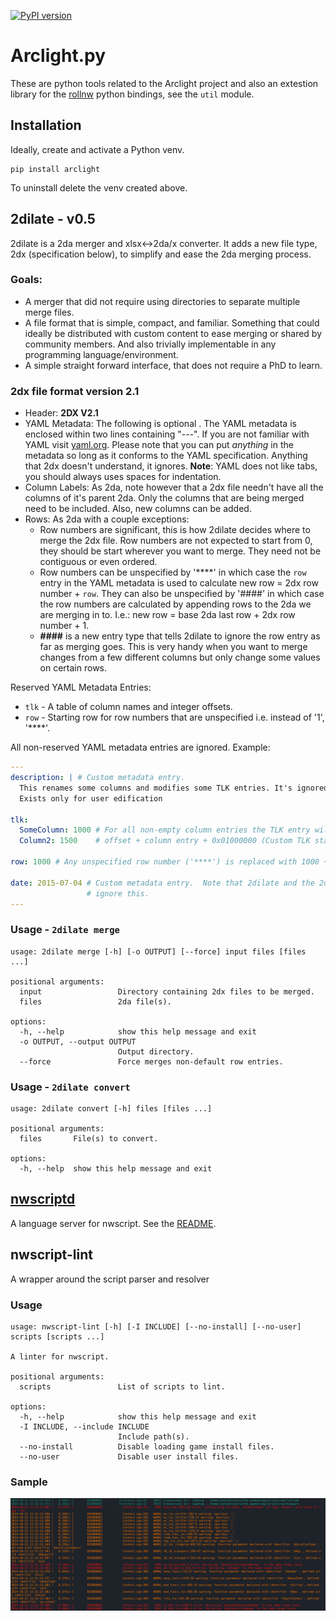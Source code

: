 [![PyPI version](https://badge.fury.io/py/arclight.svg)](https://badge.fury.io/py/arclight)

# Arclight.py

These are python tools related to the Arclight project and also an extestion library for the [rollnw](https://github.com/jd28/rollnw) python bindings, see the `util` module.

## Installation

Ideally, create and activate a Python venv.

```
pip install arclight
```

To uninstall delete the venv created above.

## 2dilate - v0.5

2dilate is a 2da merger and xlsx<->2da/x converter.  It adds a new file type, 2dx (specification below), to simplify and ease the 2da merging process.

### Goals:
* A merger that did not require using directories to separate multiple  merge files.
* A file format that is simple, compact, and familiar.  Something that could ideally be distributed with custom content to ease merging or
  shared by community members.  And also trivially implementable in any programming language/environment.
* A simple straight forward interface, that does not require a PhD to learn.

### 2dx file format version 2.1

* Header: **2DX V2.1**
* YAML Metadata: The following is optional .  The YAML metadata is enclosed within two lines containing
  "---".  If you are not familiar with YAML visit [yaml.org](http://www.yaml.org/).
  Please note that you can put _anything_ in the metadata so long as it
  conforms to the YAML specification.  Anything that 2dx doesn't understand, it ignores.
  **Note**: YAML does not like tabs, you should always uses spaces for indentation.
* Column Labels: As 2da, note however that a 2dx file needn't have all
  the columns of it's parent 2da.  Only the columns that are being
  merged need to be included.  Also, new columns can be added.
* Rows: As 2da with a couple exceptions:
  * Row numbers are significant, this is how 2dilate decides where to
    merge the 2dx file. Row numbers are not expected to start from 0, they should be start
    wherever you want to merge.  They need not be contiguous or even
    ordered.
  * Row numbers can be unspecified by '****' in which case the `row` entry in the YAML metadata is used to calculate
    new row = 2dx row number + `row`. They can also be unspecified by '####' in which case the row numbers are calculated by appending rows to the
    2da we are merging in to. I.e.: new row = base 2da last row + 2dx row number + 1.
  * **####** is a new entry type that tells 2dilate to ignore the row
    entry as far as merging goes.  This is very handy when you want to
    merge changes from a few different columns but only change some
    values on certain rows.

Reserved YAML Metadata Entries:

* `tlk` - A table of column names and integer offsets.
* `row` - Starting row for row numbers that are unspecified i.e. instead of '1', '****'.

All non-reserved YAML metadata entries are ignored. Example:

```yaml
---
description: | # Custom metadata entry.
  This renames some columns and modifies some TLK entries. It's ignored by the parser.
  Exists only for user edification

tlk:
  SomeColumn: 1000 # For all non-empty column entries the TLK entry will be calculated
  Column2: 1500    # offset + column entry + 0x01000000 (Custom TLK starting point).

row: 1000 # Any unspecified row number ('****') is replaced with 1000 + 2dx row number.

date: 2015-07-04 # Custom metadata entry.  Note that 2dilate and the 2dx reader will simply
                 # ignore this.
---
```

### Usage - `2dilate merge`

```
usage: 2dilate merge [-h] [-o OUTPUT] [--force] input files [files ...]

positional arguments:
  input                 Directory containing 2dx files to be merged.
  files                 2da file(s).

options:
  -h, --help            show this help message and exit
  -o OUTPUT, --output OUTPUT
                        Output directory.
  --force               Force merges non-default row entries.

```

### Usage - `2dilate convert`

```
usage: 2dilate convert [-h] files [files ...]

positional arguments:
  files       File(s) to convert.

options:
  -h, --help  show this help message and exit
```

## [nwscriptd](arclight/nwscriptd/README.md)

A language server for nwscript. See the [README](arclight/nwscriptd/README.md).

## nwscript-lint

A wrapper around the script parser and resolver

### Usage

```
usage: nwscript-lint [-h] [-I INCLUDE] [--no-install] [--no-user] scripts [scripts ...]

A linter for nwscript.

positional arguments:
  scripts               List of scripts to lint.

options:
  -h, --help            show this help message and exit
  -I INCLUDE, --include INCLUDE
                        Include path(s).
  --no-install          Disable loading game install files.
  --no-user             Disable user install files.
```

### Sample

![output](screenshots/nwscript-lint-2024-10-21.png)
